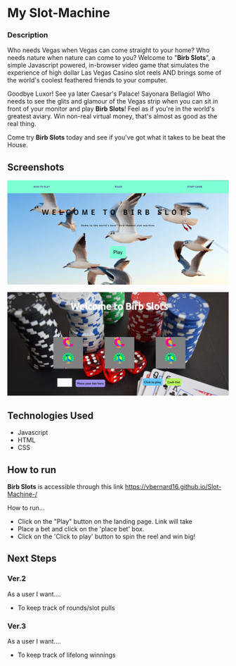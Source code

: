 # My Slot-Machine

### Description

Who needs Vegas when Vegas can come straight to your home? Who needs nature when nature can come to you? Welcome to "**Birb Slots**", a simple Javascript powered, in-browser video game that simulates the experience of high dollar Las Vegas Casino slot reels AND brings some of the world's coolest feathered friends to your computer.

Goodbye Luxor! See ya later Caesar's Palace! Sayonara Bellagio! Who needs to see the glits and glamour of the Vegas strip when you can sit in front of your monitor and play **Birb Slots**! Feel as if you're in the world's greatest aviary. Win non-real virtual money, that's almost as good as the real thing. 

Come try **Birb Slots** today and see if you've got what it takes to be beat the House.


## Screenshots

![Landing Page](sei-project-1-birb-slots-screenshot-landingpage.png)

![Game Page](sei-project-1-birb-slots-screenshot-game-page.png)

## Technologies Used

- Javascript
- HTML
- CSS

## How to run

**Birb Slots** is accessible through this link https://vbernard16.github.io/Slot-Machine-/ <br>

How to run... <br>

- Click on the "Play" button on the landing page. Link will take 
- Place a bet and click on the 'place bet' box.
- Click on the 'Click to play' button to spin the reel and win big!


## Next Steps

### Ver.2

As a user I want....

- To keep track of rounds/slot pulls


### Ver.3

As a user I want....

- To keep track of lifelong winnings


